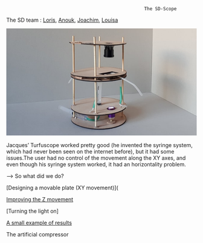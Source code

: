                                                        The SD-Scope

The SD team : [Loris](https://github.com/Loloneuf), [Anouk](https://github.com/AnoukTms), [Joachim](https://github.com/Joactay), [Louisa](https://github.com/Lsdrxx)

![alt text](https://github.com/MakerLabCRI/FrugalMicroscope/blob/master/StudentStories/SD-Scope/sdscope.jpg)

Jacques’ Turfuscope worked pretty good (he invented the syringe system, which had never been seen on the internet before), but it had some issues.The user had no control of the movement along the XY axes, and even though his syringe system worked, it had an horizontality problem.

--> So what did we do?

[Designing a movable plate (XY movement)](

[Improving the Z movement](https://github.com/MakerLabCRI/FrugalMicroscope/blob/master/StudentStories/SD-Scope/videoZ.mp4)

[Turning the light on]

[A small example of results](https://github.com/MakerLabCRI/FrugalMicroscope/blob/master/StudentStories/SD-Scope/video-1536931628.mp4)

The artificial compressor

